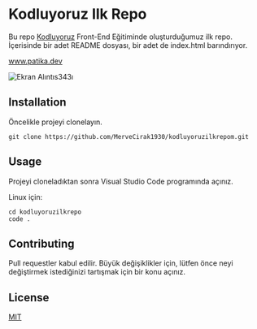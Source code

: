 # Kodluyoruz Ilk Repo
Bu repo [Kodluyoruz](https://www.kodluyoruz.org/) Front-End Eğitiminde oluşturduğumuz ilk repo. İçerisinde bir adet README dosyası, bir adet de index.html barındırıyor.

www.patika.dev

![Ekran Alıntıs343ı](https://user-images.githubusercontent.com/107585170/181018761-1c1a6190-86b8-4ec0-9557-679a1958e01c.PNG)


## Installation
Öncelikle projeyi clonelayın.

`git clone https://github.com/MerveCirak1930/kodluyoruzilkrepom.git`

## Usage
Projeyi cloneladıktan sonra Visual Studio Code programında açınız.

Linux için:

 ```
cd kodluyoruzilkrepo
code .
 ```
## Contributing
Pull requestler kabul edilir. Büyük değişiklikler için, lütfen önce neyi değiştirmek istediğinizi tartışmak için bir konu açınız.

## License
[MIT](https://choosealicense.com/licenses/mit/)

